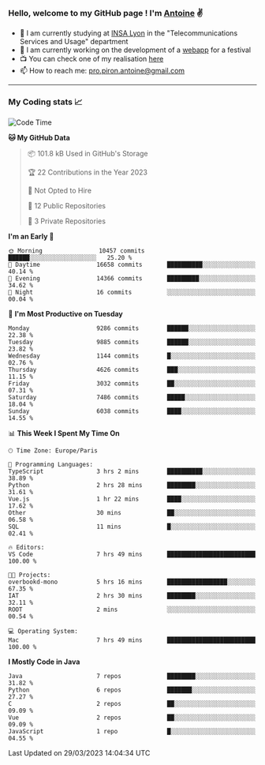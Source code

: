 ### Hello, welcome to my GitHub page ! I'm [Antoine](https://github.com/AntoinePiron) ✌️

- 🌱 I am currently studying at [INSA Lyon](https://www.insa-lyon.fr) in the "Telecommunications Services and Usage" department
- 🔭 I am currently working on the development of a [webapp](https://github.com/24HeuresINSA/Overbookd) for a festival
- 📺 You can check one of my realisation [here](https://astustc.fr)
- 📫 How to reach me: [pro.piron.antoine@gmail.com](mailto:pro.piron.antoine@gmail.com)

---

### My Coding stats 📈
<!--START_SECTION:waka-->
![Code Time](http://img.shields.io/badge/Code%20Time-64%20hrs%2016%20mins-blue)

**🐱 My GitHub Data** 

> 📦 101.8 kB Used in GitHub's Storage 
 > 
> 🏆 22 Contributions in the Year 2023
 > 
> 🚫 Not Opted to Hire
 > 
> 📜 12 Public Repositories 
 > 
> 🔑 3 Private Repositories 
 > 
**I'm an Early 🐤** 

```text
🌞 Morning                10457 commits       ██████░░░░░░░░░░░░░░░░░░░   25.20 % 
🌆 Daytime                16658 commits       ██████████░░░░░░░░░░░░░░░   40.14 % 
🌃 Evening                14366 commits       █████████░░░░░░░░░░░░░░░░   34.62 % 
🌙 Night                  16 commits          ░░░░░░░░░░░░░░░░░░░░░░░░░   00.04 % 
```
📅 **I'm Most Productive on Tuesday** 

```text
Monday                   9286 commits        ██████░░░░░░░░░░░░░░░░░░░   22.38 % 
Tuesday                  9885 commits        ██████░░░░░░░░░░░░░░░░░░░   23.82 % 
Wednesday                1144 commits        █░░░░░░░░░░░░░░░░░░░░░░░░   02.76 % 
Thursday                 4626 commits        ███░░░░░░░░░░░░░░░░░░░░░░   11.15 % 
Friday                   3032 commits        ██░░░░░░░░░░░░░░░░░░░░░░░   07.31 % 
Saturday                 7486 commits        █████░░░░░░░░░░░░░░░░░░░░   18.04 % 
Sunday                   6038 commits        ████░░░░░░░░░░░░░░░░░░░░░   14.55 % 
```


📊 **This Week I Spent My Time On** 

```text
🕑︎ Time Zone: Europe/Paris

💬 Programming Languages: 
TypeScript               3 hrs 2 mins        ██████████░░░░░░░░░░░░░░░   38.89 % 
Python                   2 hrs 28 mins       ████████░░░░░░░░░░░░░░░░░   31.61 % 
Vue.js                   1 hr 22 mins        ████░░░░░░░░░░░░░░░░░░░░░   17.62 % 
Other                    30 mins             ██░░░░░░░░░░░░░░░░░░░░░░░   06.58 % 
SQL                      11 mins             █░░░░░░░░░░░░░░░░░░░░░░░░   02.41 % 

🔥 Editors: 
VS Code                  7 hrs 49 mins       █████████████████████████   100.00 % 

🐱‍💻 Projects: 
overbookd-mono           5 hrs 16 mins       █████████████████░░░░░░░░   67.35 % 
IAT                      2 hrs 30 mins       ████████░░░░░░░░░░░░░░░░░   32.11 % 
ROOT                     2 mins              ░░░░░░░░░░░░░░░░░░░░░░░░░   00.54 % 

💻 Operating System: 
Mac                      7 hrs 49 mins       █████████████████████████   100.00 % 
```

**I Mostly Code in Java** 

```text
Java                     7 repos             ████████░░░░░░░░░░░░░░░░░   31.82 % 
Python                   6 repos             ███████░░░░░░░░░░░░░░░░░░   27.27 % 
C                        2 repos             ██░░░░░░░░░░░░░░░░░░░░░░░   09.09 % 
Vue                      2 repos             ██░░░░░░░░░░░░░░░░░░░░░░░   09.09 % 
JavaScript               1 repo              █░░░░░░░░░░░░░░░░░░░░░░░░   04.55 % 
```




 Last Updated on 29/03/2023 14:04:34 UTC
<!--END_SECTION:waka-->
